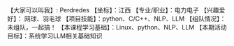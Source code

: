 【大家可以叫我】: Perdredes
【坐标】：江西
【专业/职业】：电力电子
【兴趣爱好】： 网球、羽毛球
【项目技能】：python、C/C++、NLP、LLM
【组队情况】：未组队，一起搞！
【本课程学习基础】：Linux、python、NLP、LLM
【本期活动目标】：系统学习LLM相关基础知识
